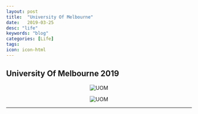 ```yaml
---
layout: post
title:  "University Of Melbourne"
date:   2019-03-25
desc: "life"
keywords: "blog"
categories: [Life]
tags: 
icon: icon-html
---
```


## University Of Melbourne 2019

<div style="text-align:center" markdown="1">

![UOM](https://user-images.githubusercontent.com/40975373/55287791-5f291200-53f9-11e9-8071-8c5ed3477704.jpeg)

![UOM](https://user-images.githubusercontent.com/40975373/55287798-723be200-53f9-11e9-8bc9-dbf543d3a160.jpeg)

</div>

---